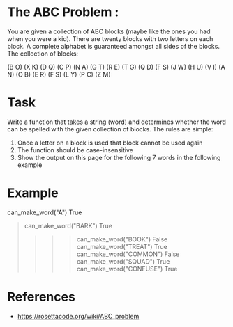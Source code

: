 # The ABC Problem :

You are given a collection of ABC blocks (maybe like the ones you had when you were a kid).
There are twenty blocks with two letters on each block.
A complete alphabet is guaranteed amongst all sides of the blocks.
The collection of blocks:

 (B O)
 (X K)
 (D Q)
 (C P)
 (N A)
 (G T)
 (R E)
 (T G)
 (Q D)
 (F S)
 (J W)
 (H U)
 (V I)
 (A N)
 (O B)
 (E R)
 (F S)
 (L Y)
 (P C)
 (Z M)

# Task
Write a function that takes a string (word) and determines whether the word can be spelled with the given collection of blocks.
The rules are simple:
   1. Once a letter on a block is used that block cannot be used again
   2. The function should be case-insensitive
   3. Show the output on this page for the following 7 words in the following example

# Example

can_make_word("A")
True
> can_make_word("BARK")
> True
> >>> can_make_word("BOOK")
> False
> >>> can_make_word("TREAT")
> True
> >>> can_make_word("COMMON")
> False
> >>> can_make_word("SQUAD")
> True
> >>> can_make_word("CONFUSE")
> True

# References
- https://rosettacode.org/wiki/ABC_problem